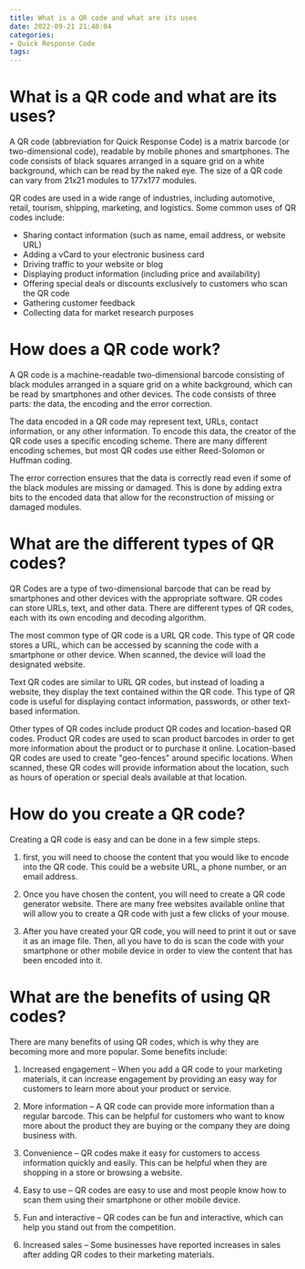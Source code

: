 ```yaml
---
title: What is a QR code and what are its uses
date: 2022-09-21 21:40:04
categories:
- Quick Response Code
tags:
---
```



#  What is a QR code and what are its uses?

A QR code (abbreviation for Quick Response Code) is a matrix barcode (or two-dimensional code), readable by mobile phones and smartphones. The code consists of black squares arranged in a square grid on a white background, which can be read by the naked eye. The size of a QR code can vary from 21x21 modules to 177x177 modules.

QR codes are used in a wide range of industries, including automotive, retail, tourism, shipping, marketing, and logistics. Some common uses of QR codes include:

- Sharing contact information (such as name, email address, or website URL)
- Adding a vCard to your electronic business card
- Driving traffic to your website or blog
- Displaying product information (including price and availability)
- Offering special deals or discounts exclusively to customers who scan the QR code
- Gathering customer feedback
- Collecting data for market research purposes

#  How does a QR code work?

A QR code is a machine-readable two-dimensional barcode consisting of black modules arranged in a square grid on a white background, which can be read by smartphones and other devices. The code consists of three parts: the data, the encoding and the error correction.

The data encoded in a QR code may represent text, URLs, contact information, or any other information. To encode this data, the creator of the QR code uses a specific encoding scheme. There are many different encoding schemes, but most QR codes use either Reed-Solomon or Huffman coding.

The error correction ensures that the data is correctly read even if some of the black modules are missing or damaged. This is done by adding extra bits to the encoded data that allow for the reconstruction of missing or damaged modules.

#  What are the different types of QR codes?

QR Codes are a type of two-dimensional barcode that can be read by smartphones and other devices with the appropriate software. QR codes can store URLs, text, and other data. There are different types of QR codes, each with its own encoding and decoding algorithm.

The most common type of QR code is a URL QR code. This type of QR code stores a URL, which can be accessed by scanning the code with a smartphone or other device. When scanned, the device will load the designated website.

Text QR codes are similar to URL QR codes, but instead of loading a website, they display the text contained within the QR code. This type of QR code is useful for displaying contact information, passwords, or other text-based information.

Other types of QR codes include product QR codes and location-based QR codes. Product QR codes are used to scan product barcodes in order to get more information about the product or to purchase it online. Location-based QR codes are used to create "geo-fences" around specific locations. When scanned, these QR codes will provide information about the location, such as hours of operation or special deals available at that location.

#  How do you create a QR code?

Creating a QR code is easy and can be done in a few simple steps.

1. first, you will need to choose the content that you would like to encode into the QR code. This could be a website URL, a phone number, or an email address.

2. Once you have chosen the content, you will need to create a QR code generator website. There are many free websites available online that will allow you to create a QR code with just a few clicks of your mouse.

3. After you have created your QR code, you will need to print it out or save it as an image file. Then, all you have to do is scan the code with your smartphone or other mobile device in order to view the content that has been encoded into it.

#  What are the benefits of using QR codes?

There are many benefits of using QR codes, which is why they are becoming more and more popular. Some benefits include:

1. Increased engagement – When you add a QR code to your marketing materials, it can increase engagement by providing an easy way for customers to learn more about your product or service.

2. More information – A QR code can provide more information than a regular barcode. This can be helpful for customers who want to know more about the product they are buying or the company they are doing business with.

3. Convenience – QR codes make it easy for customers to access information quickly and easily. This can be helpful when they are shopping in a store or browsing a website.

4. Easy to use – QR codes are easy to use and most people know how to scan them using their smartphone or other mobile device.

5. Fun and interactive – QR codes can be fun and interactive, which can help you stand out from the competition.

6. Increased sales – Some businesses have reported increases in sales after adding QR codes to their marketing materials.